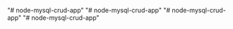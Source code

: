 "# node-mysql-crud-app" 
"# node-mysql-crud-app" 
"# node-mysql-crud-app" 
"# node-mysql-crud-app" 
